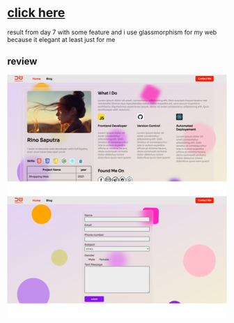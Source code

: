 # [click here](https://app.netlify.com/sites/dhyno/overview)
result from day 7 with some feature and i use glassmorphism for my web because it elegant at least just for me
## review
<img src="assets/result1.png">
<img src="assets/result2.png">

